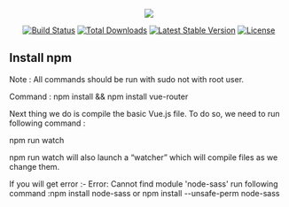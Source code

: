<p align="center"><img src="https://laravel.com/assets/img/components/logo-laravel.svg"></p>

<p align="center">
<a href="https://travis-ci.org/laravel/framework"><img src="https://travis-ci.org/laravel/framework.svg" alt="Build Status"></a>
<a href="https://packagist.org/packages/laravel/framework"><img src="https://poser.pugx.org/laravel/framework/d/total.svg" alt="Total Downloads"></a>
<a href="https://packagist.org/packages/laravel/framework"><img src="https://poser.pugx.org/laravel/framework/v/stable.svg" alt="Latest Stable Version"></a>
<a href="https://packagist.org/packages/laravel/framework"><img src="https://poser.pugx.org/laravel/framework/license.svg" alt="License"></a>
</p>

## Install npm
Note : All commands should be run with sudo not with root user.

Command : npm install && npm install vue-router

Next thing we do is compile the basic Vue.js file. To do so, we need to run following command :

npm run watch

npm run watch will also launch a “watcher” which will compile files as we change them.

If you will get error :- Error: Cannot find module 'node-sass'
run following command :npm install node-sass or npm install --unsafe-perm node-sass

